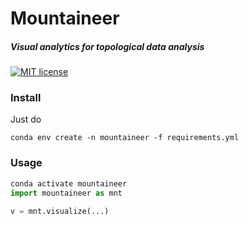 # Mountaineer
##### Visual analytics for topological data analysis

<!---
[![Downloads](https://static.pepy.tech/personalized-badge/mountaineer?period=total&units=international_system&left_color=grey&right_color=blue&left_text=Downloads)](https://pepy.tech/project/mountaineer) [![Open In Colab](https://colab.research.google.com/assets/colab-badge.svg)](...) [![Build](https://github.com/pnxenopoulos/gale/actions/workflows/build.yml/badge.svg)](https://github.com/pnxenopoulos/gale/actions/workflows/build.yml) [![Documentation Status](https://readthedocs.org/projects/gale/badge/?version=latest)](https://gale.readthedocs.io/en/latest/?badge=latest) 
--->
[![MIT license](https://img.shields.io/badge/License-MIT-blue.svg)](https://github.com/PariSolunke/mountaineer/blob/main/LICENSE)

### Install
Just do

```shell
conda env create -n mountaineer -f requirements.yml
```

### Usage

```python
conda activate mountaineer
import mountaineer as mnt

v = mnt.visualize(...)
```
